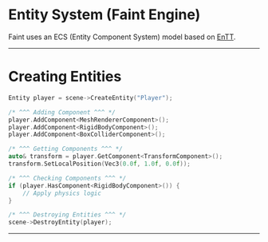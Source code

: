 # Entity System (Faint Engine)

Faint uses an ECS (Entity Component System) model based on [EnTT](https://github.com/skypjack/entt).

---

# Creating Entities

```cpp
Entity player = scene->CreateEntity("Player");

/* ^^^ Adding Component ^^^ */
player.AddComponent<MeshRendererComponent>();
player.AddComponent<RigidBodyComponent>();
player.AddComponent<BoxColliderComponent>();

/* ^^^ Getting Components ^^^ */
auto& transform = player.GetComponent<TransformComponent>();
transform.SetLocalPosition(Vec3(0.0f, 1.0f, 0.0f));

/* ^^^ Checking Components ^^^ */
if (player.HasComponent<RigidBodyComponent>()) {
	// Apply physics logic
}

/* ^^^ Destroying Entities ^^^ */
scene->DestroyEntity(player);
```

---